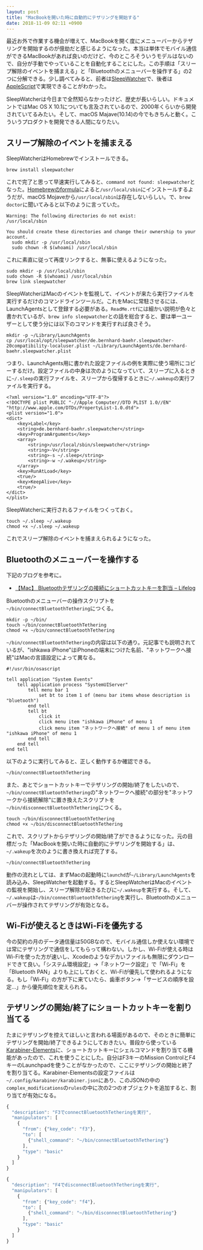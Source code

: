 ```yaml
---
layout: post
title: "MacBookを開いた時に自動的にテザリングを開始する"
date: 2018-11-09 02:11 +0900
---
```


最近お外で作業する機会が増えて、MacBookを開く度にメニューバーからテザリングを開始するのが億劫だと感じるようになった。本当は単体でモバイル通信ができるMacBookがあれば良いのだけど、今のところそういうモデルはないので、自分が手動でやっていることを自動化することにした。この手順は「スリープ解除のイベントを捕まえる」と「Bluetoothのメニューバーを操作する」の2つに分解できる。少し調べてみると、前者は[SleepWatcher](https://www.bernhard-baehr.de)で、後者は[AppleScript](https://developer.apple.com/library/archive/documentation/AppleScript/Conceptual/AppleScriptLangGuide/introduction/ASLR_intro.html#//apple_ref/doc/uid/TP40000983-CH208-SW1)で実現できることがわかった。

SleepWatcherは今日まで全然知らなかったけど、歴史が長いらしい。ドキュメントではMac OS X 10.1についても言及されているので、2000年くらいから開発されていてるみたい。そして、macOS Majave(10.14)の今でもきちんと動く。こういうプロダクトを開発できる人間になりたい。


## スリープ解除のイベントを捕まえる

SleepWatcherはHomebrewでインストールできる。

```
brew install sleepwatcher
```

これで完了と思って早速実行してみると、`command not found: sleepwatcher`となった。[Homebrewのformula](https://github.com/Homebrew/homebrew-core/blob/4e513d1ab78691f2a30ac7d0f4467db3ce8501cf/Formula/sleepwatcher.rb)によると`/usr/local/sbin`にインストールするようだが、macOS Mojaveから`/usr/local/sbin`は存在しないらしい。で、`brew doctor`に聞いてみると以下のように言っていた。

```
Warning: The following directories do not exist:
/usr/local/sbin

You should create these directories and change their ownership to your account.
  sudo mkdir -p /usr/local/sbin
  sudo chown -R $(whoami) /usr/local/sbin
```

これに素直に従って再度リンクすると、無事に使えるようになった。

```
sudo mkdir -p /usr/local/sbin
sudo chown -R $(whoami) /usr/local/sbin
brew link sleepwatcher
```

SleepWatcherはMacのイベントを監視して、イベントが来たら実行ファイルを実行するだけのコマンドラインツールだ。これをMacに常駐させるには、LaunchAgentsとして登録する必要がある。`ReadMe.rtf`には細かい説明が色々と書かれているが、`brew info sleepwatcher`との話を総合すると、要は単一ユーザーとして使う分には以下のコマンドを実行すれば良さそう。

```
mkdir -p ~/Library/LaunchAgents
cp /usr/local/opt/sleepwatcher/de.bernhard-baehr.sleepwatcher-20compatibility-localuser.plist ~/Library/LaunchAgents/de.bernhard-baehr.sleepwatcher.plist
```

つまり、LaunchAgents用に書かれた設定ファイルの例を実際に使う場所にコピーするだけ。設定ファイルの中身は次のようになっていて、スリープに入るときに`~/.sleep`の実行ファイルを、スリープから復帰するときに`~/.wakeup`の実行ファイルを実行する。

```
<?xml version="1.0" encoding="UTF-8"?>
<!DOCTYPE plist PUBLIC "-//Apple Computer//DTD PLIST 1.0//EN" "http://www.apple.com/DTDs/PropertyList-1.0.dtd">
<plist version="1.0">
<dict>
	<key>Label</key>
	<string>de.bernhard-baehr.sleepwatcher</string>
	<key>ProgramArguments</key>
	<array>
		<string>/usr/local/sbin/sleepwatcher</string>
		<string>-V</string>
		<string>-s ~/.sleep</string>
		<string>-w ~/.wakeup</string>
	</array>
	<key>RunAtLoad</key>
	<true/>
	<key>KeepAlive</key>
	<true/>
</dict>
</plist>
```

SleepWatcherに実行されるファイルをつくっておく。

```
touch ~/.sleep ~/.wakeup
chmod +x ~/.sleep ~/.wakeup
```

これでスリープ解除のイベントを捕まえられるようになった。

## Bluetoothのメニューバーを操作する

下記のブログを参考に。

- [【Mac】 Bluetoothテザリングの接続にショートカットキーを割当 – Lifelog](http://ytkyk.info/blog/2015/03/06/bluetooth_tethering_shortcut_key/)

Bluetoothのメニューバーの操作スクリプトを`~/bin/connectBluetoothTethering`につくる。

```
mkdir -p ~/bin/
touch ~/bin/connectBluetoothTethering
chmod +x ~/bin/connectBluetoothTethering
```

`~/bin/connectBluetoothTethering`の内容は以下の通り。元記事でも説明されているが、"ishkawa iPhone"はiPhoneの端末につけた名前、"ネットワークへ接続"はMacの言語設定によって異なる。

```
#!/usr/bin/osascript

tell application "System Events"
    tell application process "SystemUIServer"
        tell menu bar 1
            set bt to item 1 of (menu bar items whose description is "bluetooth")
        end tell
        tell bt
            click it
            click menu item "ishkawa iPhone" of menu 1
            click menu item "ネットワークへ接続" of menu 1 of menu item "ishkawa iPhone" of menu 1
        end tell
    end tell
end tell
```

以下のように実行してみると、正しく動作するか確認できる。

```
~/bin/connectBluetoothTethering
```

また、あとでショートカットキーでテザリングの開始/終了をしたいので、`~/bin/connectBluetoothTethering`の"ネットワークへ接続"の部分を"ネットワークから接続解除"に置き換えたスクリプトを`~/bin/disconnectBluetoothTethering`につくる。

```
touch ~/bin/disconnectBluetoothTethering
chmod +x ~/bin/disconnectBluetoothTethering
```

これで、スクリプトからテザリングの開始/終了ができるようになった。元の目標だった「MacBookを開いた時に自動的にテザリングを開始する」は、`~/.wakeup`を次のように書き換えれば完了する。

```
~/bin/connectBluetoothTethering
```

動作の流れとしては、まずMacの起動時に`launchd`が`~/Library/LaunchAgents`を読み込み、SleepWatcherを起動する。するとSleepWatcherはMacのイベントの監視を開始し、スリープ解除が起きるたびに`~/.wakeup`を実行する。そして、`~/.wakeup`は`~/bin/connectBluetoothTethering`を実行し、Bluetoothのメニューバーが操作されてテザリングが有効となる。

## Wi-Fiが使えるときはWi-Fiを優先する

今の契約の月のデータ通信量は50GBなので、モバイル通信しか使えない環境では常にテザリングで通信をしてもらって構わない。しかし、Wi-Fiが使える時はWi-Fiを使った方が速いし、Xcodeのようなデカいファイルも無限にダウンロードできて良い。「システム環境設定」→「ネットワーク設定」で「Wi-Fi」を「Bluetooth PAN」よりも上にしておくと、Wi-Fiが優先して使われるようになる。もし「Wi-Fi」の方が下に来ていたら、歯車ボタン→「サービスの順序を設定...」から優先順位を変えられる。

## テザリングの開始/終了にショートカットキーを割り当てる

たまにテザリングを控えてほしいと言われる場面があるので、そのときに簡単にテザリングを開始/終了できるようにしておきたい。普段から使っている[Karabiner-Elements](https://pqrs.org/osx/karabiner/)に、ショートカットキーにシェルコマンドを割り当てる機能があったので、これを使うことにした。自分はF3キーのMission ControlとF4キーのLaunchpadを使うことがなかったので、ここにテザリングの開始と終了を割り当てる。Karabiner-Elementsの設定ファイルは`~/.config/karabiner/karabiner.json`にあり、このJSONの中の`complex_modifications`の`rules`の中に次の2つのオブジェクトを追加すると、割り当てが有効になる。

```js
{
  "description": "F3でconnectBluetoothTetheringを実行",
  "manipulators": [
    {
      "from": {"key_code": "f3"},
      "to": [
        {"shell_command": "~/bin/connectBluetoothTethering"}
      ],
      "type": "basic"
    }
  ]
}
```

```js
{
  "description": "F4でdisconnectBluetoothTetheringを実行",
  "manipulators": [
    {
      "from": {"key_code": "f4"},
      "to": [
        {"shell_command": "~/bin/disconnectBluetoothTethering"}
      ],
      "type": "basic"
    }
  ]
}
```

